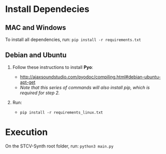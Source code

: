 # Install Dependecies

## MAC and Windows

To install all dependencies, run:
`pip install -r requirements.txt`


## Debian and Ubuntu

1. Follow these instructions to install **Pyo**:
    * http://ajaxsoundstudio.com/pyodoc/compiling.html#debian-ubuntu-apt-get
    * *Note that this series of commands will also install pip, which is required for step 2.*

2. Run:
    * `pip install -r requirements_linux.txt`


# Execution

On the STCV-Synth root folder, run:
`python3 main.py`
